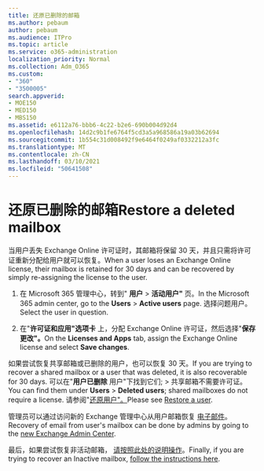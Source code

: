 ```yaml
---
title: 还原已删除的邮箱
ms.author: pebaum
author: pebaum
ms.audience: ITPro
ms.topic: article
ms.service: o365-administration
localization_priority: Normal
ms.collection: Adm_O365
ms.custom:
- "360"
- "3500005"
search.appverid:
- MOE150
- MED150
- MBS150
ms.assetid: e6112a76-bbb6-4c22-b2e6-690b004d92d4
ms.openlocfilehash: 14d2c9b1fe6764f5cd3a5a968586a19a03b62694
ms.sourcegitcommit: 1b554c31d008492f9e6464f0249af0332212a3fc
ms.translationtype: MT
ms.contentlocale: zh-CN
ms.lasthandoff: 03/10/2021
ms.locfileid: "50641508"
---
```

# <a name="restore-a-deleted-mailbox"></a><span data-ttu-id="49856-102">还原已删除的邮箱</span><span class="sxs-lookup"><span data-stu-id="49856-102">Restore a deleted mailbox</span></span>

<span data-ttu-id="49856-103">当用户丢失 Exchange Online 许可证时，其邮箱将保留 30 天，并且只需将许可证重新分配给用户就可以恢复。</span><span class="sxs-lookup"><span data-stu-id="49856-103">When a user loses an Exchange Online license, their mailbox is retained for 30 days and can be recovered by simply re-assigning the license to the user.</span></span>
  
1. <span data-ttu-id="49856-104">在 Microsoft 365 管理中心，转到" **用户** \> **活动用户"** 页。</span><span class="sxs-lookup"><span data-stu-id="49856-104">In the Microsoft 365 admin center, go to the **Users** \> **Active users** page.</span></span> <span data-ttu-id="49856-105">选择问题用户。</span><span class="sxs-lookup"><span data-stu-id="49856-105">Select the user in question.</span></span>

2. <span data-ttu-id="49856-106">在"**许可证和应用"选项卡** 上，分配 Exchange Online 许可证，然后选择"**保存更改"。**</span><span class="sxs-lookup"><span data-stu-id="49856-106">On the **Licenses and Apps** tab, assign the Exchange Online license and select **Save changes**.</span></span>

<span data-ttu-id="49856-107">如果尝试恢复共享邮箱或已删除的用户，也可以恢复 30 天。</span><span class="sxs-lookup"><span data-stu-id="49856-107">If you are trying to recover a shared mailbox or a user that was deleted, it is also recoverable for 30 days.</span></span> <span data-ttu-id="49856-108">可以在"**用户已删除** 用户"下找到它们; \> 共享邮箱不需要许可证。</span><span class="sxs-lookup"><span data-stu-id="49856-108">You can find them under **Users** \> **Deleted users**; shared mailboxes do not require a license.</span></span> <span data-ttu-id="49856-109">请参阅"[还原用户"。](https://docs.microsoft.com/microsoft-365/admin/add-users/restore-user)</span><span class="sxs-lookup"><span data-stu-id="49856-109">Please see [Restore a user](https://docs.microsoft.com/microsoft-365/admin/add-users/restore-user).</span></span>

<span data-ttu-id="49856-110">管理员可以通过访问新的 Exchange 管理中心从用户邮箱恢复 [电子邮件](https://techcommunity.microsoft.com/t5/exchange-team-blog/a-new-recoverableitems-experience-comes-to-exchange-online/ba-p/1505353)。</span><span class="sxs-lookup"><span data-stu-id="49856-110">Recovery of email from user's mailbox can be done by admins by going to the [new Exchange Admin Center](https://techcommunity.microsoft.com/t5/exchange-team-blog/a-new-recoverableitems-experience-comes-to-exchange-online/ba-p/1505353).</span></span>

<span data-ttu-id="49856-111">最后，如果尝试恢复非活动邮箱， [请按照此处的说明操作](https://docs.microsoft.com/microsoft-365/compliance/recover-an-inactive-mailbox)。</span><span class="sxs-lookup"><span data-stu-id="49856-111">Finally, if you are trying to recover an Inactive mailbox, [follow the instructions here](https://docs.microsoft.com/microsoft-365/compliance/recover-an-inactive-mailbox).</span></span>
  

